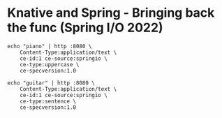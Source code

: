 # Knative and Spring - Bringing back the func (Spring I/O 2022)

```shell
echo "piano" | http :8080 \
    Content-Type:application/text \
    ce-id:1 ce-source:springio \
    ce-type:uppercase \
    ce-specversion:1.0
```

```shell
echo "guitar" | http :8080 \
    Content-Type:application/text \
    ce-id:1 ce-source:springio \
    ce-type:sentence \
    ce-specversion:1.0
```
